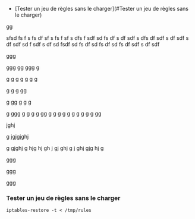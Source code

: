 * [Tester un jeu de règles sans le charger](#Tester un jeu de règles sans le charger)

gg



sfsd
fs
f
s
fs
df
sf
s
fs
f
sf
s
dfs
f
sdf
sd
fs
df
s
df
sdf
s
dfs
df
sdf
s
df
sdf
s
df
sdf
sd
f
sdf
s
df
sd
fsdf
sd
fs
df
sd
fs
df
sd
fs
df
sdf
s
df
sdf

ggg





ggg
gg
ggg
g

g
g
g
g
g
g
g

g
g
g
gg

g
gg
g
g
g

g
ggg
g
g
g
g
gg
g
g
g
g
g
g
g
g
g
g
gg




jghj

g
jgjgjghj


g
gjghj
g
hjg
hj
gh
j
gj
ghj
g
j
ghj
gjg
hj
g





ggg


















ggg
















ggg
### Tester un jeu de règles sans le charger

`iptables-restore -t < /tmp/rules`


